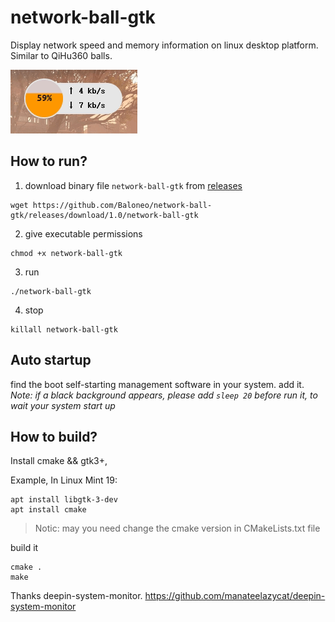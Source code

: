 # network-ball-gtk

Display network speed and memory information on linux desktop platform.
Similar to QiHu360 balls.

![net-ball-gtk](https://raw.githubusercontent.com/Baloneo/network-ball-gtk/master/net-ball-gtk.gif)

## How to run?
1. download binary file `network-ball-gtk` from [releases](https://github.com/Baloneo/network-ball-gtk/releases)
```
wget https://github.com/Baloneo/network-ball-gtk/releases/download/1.0/network-ball-gtk
```
2. give executable permissions
```
chmod +x network-ball-gtk
```
3. run
```
./network-ball-gtk
```
4. stop
```
killall network-ball-gtk
```

## Auto startup
find the boot self-starting management software in your system. add it.
*Note: if a black background appears, please add `sleep 20` before run it, to wait your system start up*

## How to build?
Install cmake && gtk3+, 

Example, In Linux Mint 19:
```
apt install libgtk-3-dev
apt install cmake
```
> Notic: may you need change the cmake version in CMakeLists.txt file

build it
```
cmake .
make
```

Thanks deepin-system-monitor.
https://github.com/manateelazycat/deepin-system-monitor


